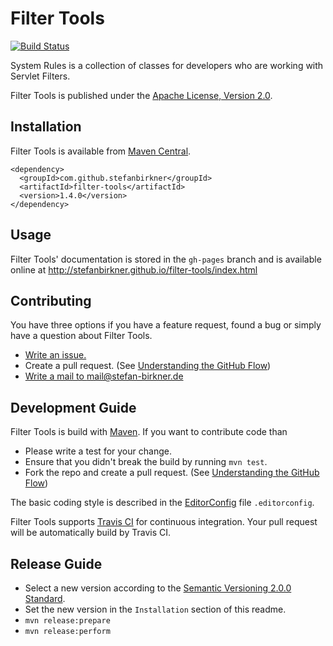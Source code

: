 # Filter Tools

[![Build Status](https://travis-ci.org/stefanbirkner/filter-tools.svg?branch=master)](https://travis-ci.org/stefanbirkner/filter-tools)

System Rules is a collection of classes for developers who are working
with Servlet Filters.

Filter Tools is published under the
[Apache License, Version 2.0](http://www.apache.org/licenses/LICENSE-2.0).

## Installation

Filter Tools is available from
[Maven Central](http://search.maven.org/).

    <dependency>
      <groupId>com.github.stefanbirkner</groupId>
      <artifactId>filter-tools</artifactId>
      <version>1.4.0</version>
    </dependency>


## Usage

Filter Tools' documentation is stored in the `gh-pages` branch and is
available online at
http://stefanbirkner.github.io/filter-tools/index.html


## Contributing

You have three options if you have a feature request, found a bug or
simply have a question about Filter Tools.

* [Write an issue.](https://github.com/stefanbirkner/filter-tools/issues/new)
* Create a pull request. (See [Understanding the GitHub Flow](https://guides.github.com/introduction/flow/index.html))
* [Write a mail to mail@stefan-birkner.de](mailto:mail@stefan-birkner.de)


## Development Guide

Filter Tools is build with [Maven](http://maven.apache.org/). If you
want to contribute code than

* Please write a test for your change.
* Ensure that you didn't break the build by running `mvn test`.
* Fork the repo and create a pull request. (See [Understanding the GitHub Flow](https://guides.github.com/introduction/flow/index.html))

The basic coding style is described in the
[EditorConfig](http://editorconfig.org/) file `.editorconfig`.

Filter Tools supports [Travis CI](https://travis-ci.org/) for
continuous integration. Your pull request will be automatically build
by Travis CI.


## Release Guide

* Select a new version according to the
  [Semantic Versioning 2.0.0 Standard](http://semver.org/).
* Set the new version in the `Installation` section of this readme.
* `mvn release:prepare`
* `mvn release:perform`

